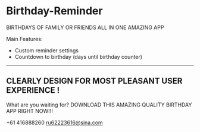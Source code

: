 # Birthday-Reminder

BIRTHDAYS OF FAMILY OR FRIENDS ALL IN ONE AMAZING APP

Main Features:

- Custom reminder settings
- Countdown to birthday (days until birthday counter)

------------------------------------------------------------------
CLEARLY DESIGN FOR MOST PLEASANT USER EXPERIENCE !
------------------------------------------------------------------

What are you waiting for? DOWNLOAD THIS AMAZING QUALITY BIRTHDAY APP RIGHT NOW!!!

+61 416888260 ru62223616@sina.com
